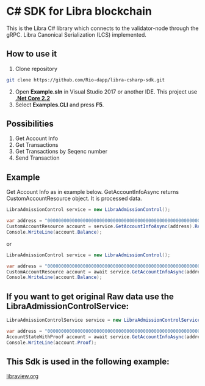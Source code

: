 # C# SDK for Libra blockchain

This is the Libra C# library which connects to the validator-node through the gRPC.
Libra Canonical Serialization (LCS) implemented.

## How to use it

1. Clone repository
```bash
git clone https://github.com/Rio-dapp/libra-csharp-sdk.git
```
2. Open **Example.sln** in Visual Studio 2017 or another IDE. This project use [**.Net Core 2.2**](https://dotnet.microsoft.com/download/dotnet-core/2.2)
3. Select **Examples.CLI** and press **F5**.

## Possibilities

1. Get Account Info
2. Get Transactions
3. Get Transactions by Seqenc number
4. Send Transaction

## Example

Get Account Info as in example below. GetAccountInfoAsync returns CustomAccountResource object. It is processed data.

```csharp
LibraAdmissionControl service = new LibraAdmissionControl();

var address = "0000000000000000000000000000000000000000000000000000000000000000";
CustomAccountResource account = service.GetAccountInfoAsync(address).Result;
Console.WriteLine(account.Balance);
```
or

```csharp
LibraAdmissionControl service = new LibraAdmissionControl();

var address = "0000000000000000000000000000000000000000000000000000000000000000";
CustomAccountResource account = await service.GetAccountInfoAsync(address);
Console.WriteLine(account.Balance);
```

## If you want to get original Raw data use the LibraAdmissionControlService:

```csharp
LibraAdmissionControlService service = new LibraAdmissionControlService("ac.testnet.libra.org",8000);

var address = "0000000000000000000000000000000000000000000000000000000000000000";
AccountStateWithProof account = await service.GetAccountInfoAsync(address);
Console.WriteLine(account.Proof);
```

## This Sdk is used in the following example:
[libraview.org](https://libraview.org)

